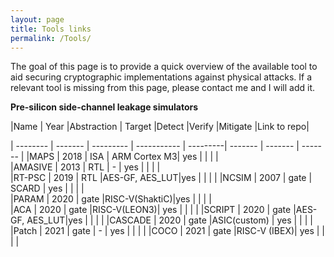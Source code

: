```yaml
---
layout: page
title: Tools links
permalink: /Tools/
---
```



The goal of this page is to provide a quick overview of the available tool to aid securing cryptographic implementations against physical attacks. If a relevant tool is missing from this page, please contact me and I will add it. 

**Pre-silicon side-channel leakage simulators**

|Name      |   Year  |Abstraction | Target      |Detect  |Verify   |Mitigate |Link to repo|

| -------- | ------- | ---------  | ----------- | ---------| ------- | ------- | ------- | 
|MAPS      | 2018    | ISA        | ARM Cortex M3|  yes     |         |         |         |         
|AMASIVE   | 2013    | RTL        |      -      |  yes     |         |         |         |         
|RT-PSC    | 2019    | RTL        |AES-GF, AES_LUT|yes     |         |         |         | 
|NCSIM     | 2007    | gate       | SCARD         |  yes     |         |         |         |         
|PARAM     | 2020    | gate       |RISC-V(ShaktiC)|yes     |         |         |         |         
|ACA       | 2020    | gate       |RISC-V(LEON3)|  yes     |         |         |         | 
|SCRIPT    | 2020    | gate       |AES-GF, AES_LUT|yes     |         |         |         | 
|CASCADE   | 2020    | gate       |ASIC(custom) |  yes     |         |         |         | 
|Patch     | 2021    | gate       |      -      |  yes     |         |         |         | 
|COCO      | 2021    | gate       |RISC-V (IBEX)|  yes     |         |         |         |




